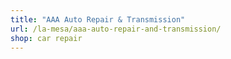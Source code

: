 ```yaml
---
title: "AAA Auto Repair & Transmission"
url: /la-mesa/aaa-auto-repair-and-transmission/
shop: car repair
---
```

